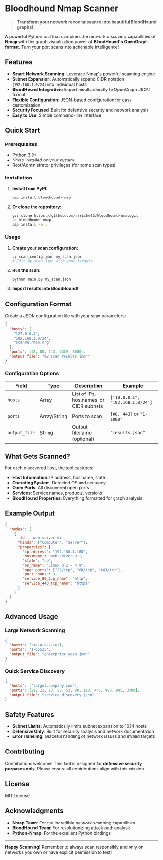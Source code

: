 # Bloodhound Nmap Scanner

> **Transform your network reconnaissance into beautiful BloodHound graphs!**

A powerful Python tool that combines the network discovery capabilities of **Nmap** with the graph visualization power of **BloodHound's OpenGraph format**. Turn your port scans into actionable intelligence! 

## Features

- **Smart Network Scanning**: Leverage Nmap's powerful scanning engine
- **Subnet Expansion**: Automatically expand CIDR notation (`192.168.1.0/24`) into individual hosts
- **BloodHound Integration**: Export results directly to OpenGraph JSON format
- **Flexible Configuration**: JSON-based configuration for easy customization
- **Security Focused**: Built for defensive security and network analysis
- **Easy to Use**: Simple command-line interface

## Quick Start

### Prerequisites

- Python 3.9+
- Nmap installed on your system
- Root/Administrator privileges (for some scan types)

### Installation

1. **Install from PyPI:**
   ```bash
   pip install bloodhound-nmap
   ```

2. **Or clone the repository:**
   ```bash
   git clone https://github.com/rreichel3/bloodhound-nmap.git
   cd bloodhound-nmap
   pip install -e .
   ```

### Usage

1. **Create your scan configuration:**
   ```bash
   cp scan_config.json my_scan.json
   # Edit my_scan.json with your targets
   ```

2. **Run the scan:**
   ```bash
   python main.py my_scan.json
   ```

3. **Import results into BloodHound!**

## Configuration Format

Create a JSON configuration file with your scan parameters:

```json
{
  "hosts": [
    "127.0.0.1",
    "192.168.1.0/24",
    "scanme.nmap.org"
  ],
  "ports": [22, 80, 443, 3389, 8080],
  "output_file": "my_scan_results.json"
}
```

### Configuration Options

| Field | Type | Description | Example |
|-------|------|-------------|---------|
| `hosts` | Array | List of IPs, hostnames, or CIDR subnets | `["10.0.0.1", "192.168.1.0/24"]` |
| `ports` | Array/String | Ports to scan | `[80, 443]` or `"1-1000"` |
| `output_file` | String | Output filename (optional) | `"results.json"` |

## What Gets Scanned?

For each discovered host, the tool captures:

- **Host Information**: IP address, hostname, state
- **Operating System**: Detected OS and accuracy
- **Open Ports**: All discovered open ports
- **Services**: Service names, products, versions
- **BloodHound Properties**: Everything formatted for graph analysis

## Example Output

```json
{
  "nodes": [
    {
      "id": "web-server-01",
      "kinds": ["Computer", "Server"],
      "properties": {
        "ip_address": "192.168.1.100",
        "hostname": "web-server-01",
        "state": "up",
        "os_name": "Linux 3.2 - 4.9",
        "open_ports": ["22/tcp", "80/tcp", "443/tcp"],
        "port_count": 3,
        "service_80_tcp_name": "http",
        "service_443_tcp_name": "https"
      }
    }
  ]
}
```

## Advanced Usage

### Large Network Scanning
```json
{
  "hosts": ["10.0.0.0/16"],
  "ports": "1-65535",
  "output_file": "enterprise_scan.json"
}
```

### Quick Service Discovery
```json
{
  "hosts": ["target.company.com"],
  "ports": [21, 22, 23, 25, 53, 80, 110, 443, 993, 995, 3389],
  "output_file": "service_discovery.json"
}
```

## Safety Features

- **Subnet Limits**: Automatically limits subnet expansion to 1024 hosts
- **Defensive Only**: Built for security analysis and network documentation
- **Error Handling**: Graceful handling of network issues and invalid targets

## Contributing

Contributions welcome! This tool is designed for **defensive security purposes only**. Please ensure all contributions align with this mission.

## License

MIT License

## Acknowledgments

- **Nmap Team**: For the incredible network scanning capabilities
- **BloodHound Team**: For revolutionizing attack path analysis
- **Python-Nmap**: For the excellent Python bindings

---

**Happy Scanning!** Remember to always scan responsibly and only on networks you own or have explicit permission to test!